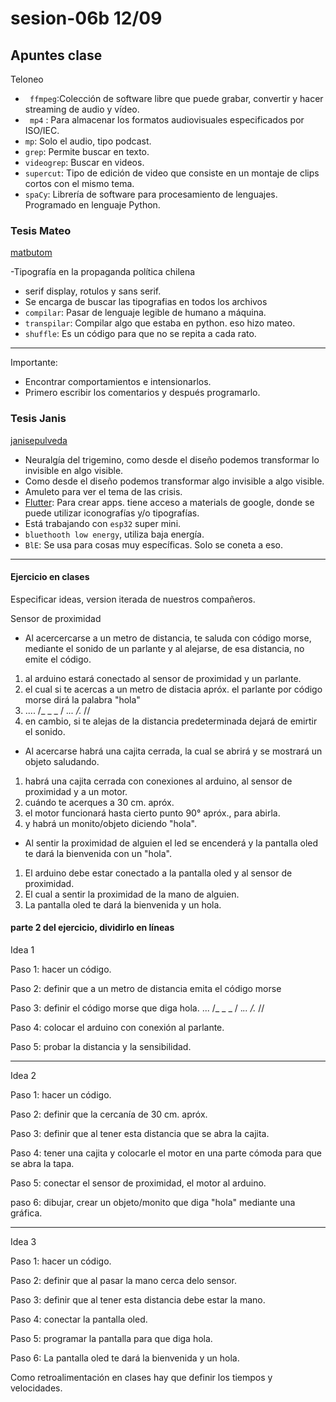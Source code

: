 # sesion-06b 12/09

## Apuntes clase

Teloneo

- ` ffmpeg`:Colección de software libre que puede grabar, convertir y hacer streaming de audio y vídeo.
- ` mp4` : Para almacenar los formatos audiovisuales especificados por ISO/IEC.
- `mp`: Solo el audio, tipo podcast.
- `grep`: Permite buscar en texto.
- `videogrep`: Buscar en videos.
- `supercut`: Tipo de edición de video que consiste en un montaje de clips cortos con el mismo tema.
- `spaCy`: Librería de software para procesamiento de lenguajes. Programado en lenguaje Python.

### Tesis Mateo 

[matbutom](https://github.com/matbutom)

-Tipografía en la propaganda política chilena
- serif display, rotulos y sans serif.
- Se encarga de buscar las tipografias en todos los archivos
- `compilar`: Pasar de lenguaje legible de humano a máquina.
- `transpilar`: Compilar algo que estaba en python. eso hizo mateo.
- `shuffle`: Es un código para que no se repita a cada rato.
  
---

Importante:

- Encontrar comportamientos e intensionarlos.
- Primero escribir los comentarios y después programarlo.

### Tesis Janis 

[janisepulveda](https://github.com/janisepulveda)

- Neuralgía del trigemino, como desde el diseño podemos transformar lo invisible en algo visible.
-  Como desde el diseño podemos transformar algo invisible a algo visible.
-  Amuleto para ver el tema de las crisis.
-  [Flutter](https://flutter.dev/?utm_source=google&utm_medium=cpc&utm_campaign=brand_sem&utm_content=latam_latam&gclsrc=aw.ds&gad_source=1&gad_campaignid=13034410696&gbraid=0AAAAAC-INI_zdUFH-tcI12hAaTPWRbqpN&gclid=CjwKCAjwiY_GBhBEEiwAFaghvsei6-ya9YH7SR2JM56XgK4IHPnrq-MMlnvseSFaGbWq6hkgPWrkghoCk4cQAvD_BwE): Para crear apps. tiene acceso a materials de google, donde se puede utilizar iconografías y/o tipografías.
-  Está trabajando con `esp32` super mini.
-  `bluethooth low energy`, utiliza baja energía.
-  `BlE`: Se usa para cosas muy específicas. Solo se coneta a eso.
  
---

#### Ejercicio en clases

Especificar ideas, version iterada de nuestros compañeros.

Sensor de proximidad 

- Al acercercarse a un metro de distancia, te saluda con código morse, mediante el sonido de un parlante y al alejarse, de esa distancia, no emite el código.
   
1.  al arduino estará conectado al sensor de proximidad y un parlante.
2.  el cual si te acercas a un metro de distacia apróx. el parlante por código morse dirá la palabra "hola"
3. .... /_ _ _  / ._.. /._ //
4.  en cambio, si te alejas de la distancia predeterminada dejará de emirtir el sonido.

- Al acercarse habrá una cajita cerrada, la cual se abrirá y se mostrará un objeto saludando.

1. habrá una cajita cerrada con conexiones al arduino, al sensor de proximidad y a un motor.
2. cuándo te acerques a 30 cm. apróx.
3. el motor funcionará hasta cierto punto 90° apróx., para abirla.
4. y habrá un monito/objeto diciendo "hola".

- Al sentir la proximidad  de alguien el led se encenderá y la pantalla oled te dará la bienvenida con un "hola".
   
1. El arduino debe estar conectado a la pantalla oled y al sensor de proximidad.
2. El cual a sentir la proximidad de la mano de alguien.
3. La pantalla oled te dará la bienvenida y un hola. 

#### parte 2 del ejercicio, dividirlo en líneas 

Idea 1

Paso 1: hacer un código.

Paso 2: definir que a un metro de distancia emita el código morse

Paso 3: definir el código morse que diga hola. ... /_ _ _  / ._.. /._ //

Paso 4: colocar el arduino con conexión al parlante.

Paso 5: probar la distancia y la sensibilidad.

---

Idea 2

Paso 1: hacer un código.

Paso 2: definir que la cercanía de 30 cm. apróx.

Paso 3: definir que al tener esta distancia que se abra la cajita.

Paso 4: tener una cajita y colocarle el motor en una parte cómoda para que se abra la tapa.

Paso 5: conectar el sensor de proximidad, el motor al arduino.

paso 6: dibujar, crear un objeto/monito que diga "hola" mediante una gráfica.

---

Idea 3

Paso 1: hacer un código. 

Paso 2: definir que al pasar la mano cerca delo sensor.

Paso 3: definir que al tener esta distancia debe estar la mano.

Paso 4: conectar la pantalla oled. 

Paso 5: programar la pantalla para que diga hola.

Paso 6: La pantalla oled te dará la bienvenida y un hola.


Como retroalimentación en clases hay  que definir los tiempos y velocidades.

